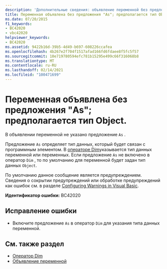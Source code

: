 ```yaml
---
description: 'Дополнительные сведения: объявление переменной без предложения AS; предполагаемый тип объекта'
title: Переменная объявлена без предложения "As"; предполагается тип Object.
ms.date: 07/20/2015
f1_keywords:
- BC42020
- vbc42020
helpviewer_keywords:
- BC42020
ms.assetid: 9422b16d-39b5-4d49-b697-608226ccafea
ms.openlocfilehash: 4b267e2f704f1517afad166fd6fdaee8f5fc5f57
ms.sourcegitcommit: 10e719780594efc781b15295e499c66f316068b8
ms.translationtype: MT
ms.contentlocale: ru-RU
ms.lasthandoff: 02/14/2021
ms.locfileid: "100471699"
---
```

# <a name="variable-declaration-without-an-as-clause-type-of-object-assumed"></a>Переменная объявлена без предложения "As"; предполагается тип Object.

В объявлении переменной не указано предложение `As` .  
  
 Предложение `As` определяет тип данных, который будет связан с программным элементом. В [операторе Dim](../language-reference/statements/dim-statement.md)указывается тип данных переменной или переменных. Если предложение `As` не включено в оператор `Dim` , то по умолчанию для переменной будет задан тип данных `Object`.  
  
 По умолчанию данное сообщение является предупреждением. Сведения о сокрытии предупреждений или обработке предупреждений как ошибок см. в разделе [Configuring Warnings in Visual Basic](/visualstudio/ide/configuring-warnings-in-visual-basic).  
  
 **Идентификатор ошибки:** BC42020  
  
## <a name="to-correct-this-error"></a>Исправление ошибки  
  
- Включите предложение `As` в оператор `Dim` для указания типа данных переменной.  
  
## <a name="see-also"></a>См. также раздел

- [Оператор Dim](../language-reference/statements/dim-statement.md)
- [Объявление переменной](../programming-guide/language-features/variables/variable-declaration.md)

